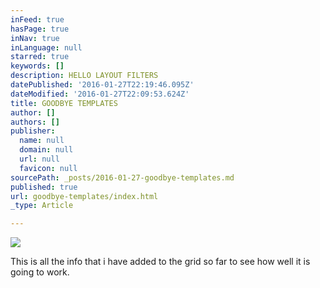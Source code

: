 ```yaml
---
inFeed: true
hasPage: true
inNav: true
inLanguage: null
starred: true
keywords: []
description: HELLO LAYOUT FILTERS
datePublished: '2016-01-27T22:19:46.095Z'
dateModified: '2016-01-27T22:09:53.624Z'
title: GOODBYE TEMPLATES
author: []
authors: []
publisher:
  name: null
  domain: null
  url: null
  favicon: null
sourcePath: _posts/2016-01-27-goodbye-templates.md
published: true
url: goodbye-templates/index.html
_type: Article

---
```

![](https://the-grid-user-content.s3-us-west-2.amazonaws.com/d6a32922-5334-4ded-bd9d-29eb36643d1b.JPG)

This is all the info that i have added to the grid so far to see how well it is going to work.